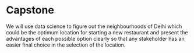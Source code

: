 # Capstone
We will use data science to figure out the neighbourhoods of Delhi which could be the optimum location for starting a new restaurant and present the advantages of each
possible option clearly so that any stakeholder has an easier final choice in the selection of the location. 
